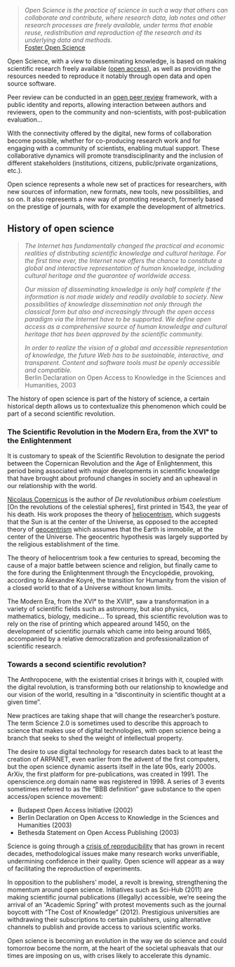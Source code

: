 > _Open Science is the practice of science in such a way that others can collaborate and contribute, where research data, lab notes and other research processes are freely available, under terms that enable reuse, redistribution and reproduction of the research and its underlying data and methods._  
> [Foster Open Science](https://www.fosteropenscience.eu/foster-taxonomy/open-science-definition)

Open Science, with a view to disseminating knowledge, is based on making scientific research freely available ([open access](https://open-models.org/content/models/open-access.md)), as well as providing the resources needed to reproduce it notably through open data and open source software.

Peer review can be conducted in an [open peer review](https://open-models.org/content/models/open-peer-review.html) framework, with a public identity and reports, allowing interaction between authors and reviewers, open to the community and non-scientists, with post-publication evaluation…

With the connectivity offered by the digital, new forms of collaboration become possible, whether for co-producing research work and for engaging with a community of scientists, enabling mutual support. These collaborative dynamics will promote transdisciplinarity and the inclusion of different stakeholders (institutions, citizens, public/private organizations, etc.).

Open science represents a whole new set of practices for researchers, with new sources of information, new formats, new tools, new possibilities, and so on. It also represents a new way of promoting research, formerly based on the prestige of journals, with for example the development of altmetrics.

## History of open science[](https://open-models.org/content/models/open-science.html#history-of-open-science)

> _The Internet has fundamentally changed the practical and economic realities of distributing scientific knowledge and cultural heritage. For the first time ever, the Internet now offers the chance to constitute a global and interactive representation of human knowledge, including cultural heritage and the guarantee of worldwide access._
> 
> _Our mission of disseminating knowledge is only half complete if the information is not made widely and readily available to society. New possibilities of knowledge dissemination not only through the classical form but also and increasingly through the open access paradigm via the Internet have to be supported. We define open access as a comprehensive source of human knowledge and cultural heritage that has been approved by the scientific community._
> 
> _In order to realize the vision of a global and accessible representation of knowledge, the future Web has to be sustainable, interactive, and transparent. Content and software tools must be openly accessible and compatible._  
> Berlin Declaration on Open Access to Knowledge in the Sciences and Humanities, 2003

The history of open science is part of the history of science, a certain historical depth allows us to contextualize this phenomenon which could be part of a second scientific revolution.

### The Scientific Revolution in the Modern Era, from the XVIᵉ to the Enlightenment[](https://open-models.org/content/models/open-science.html#the-scientific-revolution-in-the-modern-era-from-the-xviᵉ-to-the-enlightenment)

It is customary to speak of the Scientific Revolution to designate the period between the Copernican Revolution and the Age of Enlightenment, this period being associated with major developments in scientific knowledge that have brought about profound changes in society and an upheaval in our relationship with the world.

[Nicolaus Copernicus](https://en.wikipedia.org/wiki/Nicolaus_Copernicus) is the author of _De revolutionibus orbium coelestium_ [On the revolutions of the celestial spheres], first printed in 1543, the year of his death. His work proposes the theory of [heliocentrism](https://en.wikipedia.org/wiki/Heliocentrism), which suggests that the Sun is at the center of the Universe, as opposed to the accepted theory of [geocentrism](https://en.wikipedia.org/wiki/Geocentric_model) which assumes that the Earth is immobile, at the center of the Universe. The geocentric hypothesis was largely supported by the religious establishment of the time.

The theory of heliocentrism took a few centuries to spread, becoming the cause of a major battle between science and religion, but finally came to the fore during the Enlightenment through the Encyclopédie, provoking, according to Alexandre Koyré, the transition for Humanity from the vision of a closed world to that of a Universe without known limits.

The Modern Era, from the XVIᵉ to the XVIIIᵉ, saw a transformation in a variety of scientific fields such as astronomy, but also physics, mathematics, biology, medicine… To spread, this scientific revolution was to rely on the rise of printing which appeared around 1450, on the development of scientific journals which came into being around 1665, accompanied by a relative democratization and professionalization of scientific research.

### Towards a second scientific revolution?[](https://open-models.org/content/models/open-science.html#towards-a-second-scientific-revolution)

The Anthropocene, with the existential crises it brings with it, coupled with the digital revolution, is transforming both our relationship to knowledge and our vision of the world, resulting in a “discontinuity in scientific thought at a given time”.

New practices are taking shape that will change the researcher’s posture. The term Science 2.0 is sometimes used to describe this approach to science that makes use of digital technologies, with open science being a branch that seeks to shed the weight of intellectual property.

The desire to use digital technology for research dates back to at least the creation of ARPANET, even earlier from the advent of the first computers, but the open science dynamic asserts itself in the late 90s, early 2000s. ArXiv, the first platform for pre-publications, was created in 1991. The openscience.org domain name was registered in 1998. A series of 3 events sometimes referred to as the “BBB definition” gave substance to the open access/open science movement:

- Budapest Open Access Initiative (2002)
- Berlin Declaration on Open Access to Knowledge in the Sciences and Humanities (2003)
- Bethesda Statement on Open Access Publishing (2003)

Science is going through a [crisis of reproducibility](https://en.wikipedia.org/wiki/Replication_crisis) that has grown in recent decades, methodological issues make many research works unverifiable, undermining confidence in their quality. Open science will appear as a way of facilitating the reproduction of experiments.

In opposition to the publishers’ model, a revolt is brewing, strengthening the momentum around open science. Initiatives such as Sci-Hub (2011) are making scientific journal publications (illegally) accessible, we’re seeing the arrival of an “Academic Spring” with protest movements such as the journal boycott with “The Cost of Knowledge” (2012). Prestigious universities are withdrawing their subscriptions to certain publishers, using alternative channels to publish and provide access to various scientific works.

Open science is becoming an evolution in the way we do science and could tomorrow become the norm, at the heart of the societal upheavals that our times are imposing on us, with crises likely to accelerate this dynamic.